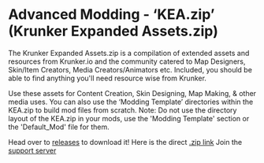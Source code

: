 # Advanced Modding - ‘KEA.zip’ (Krunker Expanded Assets.zip)

The Krunker Expanded Assets.zip is a compilation of extended assets and resources from Krunker.io and the community catered to Map Designers, Skin/Item Creators, Media Creators/Animators etc. Included, you should be able to find anything you'll need resource wise from Krunker. 

Use these assets for Content Creation, Skin Designing, Map Making, & other media uses.
You can also use the ‘Modding Template’ directories within the KEA.zip to build mod files from scratch.
 Note: Do not use the directory layout of the KEA.zip in your mods, use the 'Modding Template' section or the 'Default_Mod' file for them.

Head over to [releases](https://github.com/KrunkerDesignHub/KEA-Krunker_Expanded_Assets/releases/tag/v1.2.4.1) to download it!
Here is the direct [.zip link](https://github.com/KrunkerDesignHub/KEA-Krunker_Expanded_Assets/archive/v1.2.4.1.zip)
Join the [support server](https://discord.gg/cRWcJNb)

